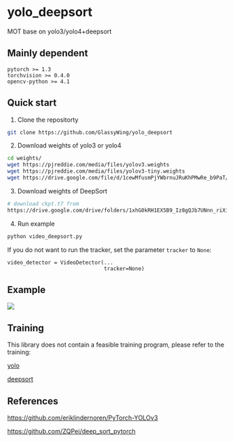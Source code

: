 # yolo_deepsort

MOT base on yolo3/yolo4+deepsort

## Mainly dependent

```
pytorch >= 1.3
torchvision >= 0.4.0
opencv-python >= 4.1
```

## Quick start

1. Clone the repositorty

```sh
git clone https://github.com/GlassyWing/yolo_deepsort
```

2. Download weights of yolo3 or yolo4

```sh
cd weights/
wget https://pjreddie.com/media/files/yolov3.weights
wget https://pjreddie.com/media/files/yolov3-tiny.weights
wget https://drive.google.com/file/d/1cewMfusmPjYWbrnuJRuKhPMwRe_b9PaT/view
```

3. Download weights of DeepSort

```sh
# download ckpt.t7 from
https://drive.google.com/drive/folders/1xhG0kRH1EX5B9_Iz8gQJb7UNnn_riXi6 to this folder
```

4. Run example

```sh
python video_deepsort.py
```
If you do not want to run the tracker, set the parameter `tracker` to `None`:

```
video_detector = VideoDetector(...
                               tracker=None)
```

## Example

<img src="assets/track.gif">

## Training

This library does not contain a feasible training program, please refer to the training:

[yolo](https://github.com/AlexeyAB/darknet)

[deepsort](https://github.com/ZQPei/deep_sort_pytorch)

## References

https://github.com/eriklindernoren/PyTorch-YOLOv3

https://github.com/ZQPei/deep_sort_pytorch
